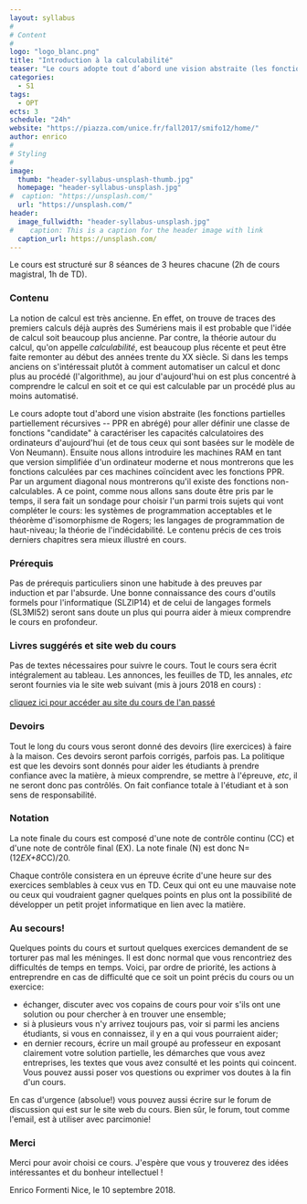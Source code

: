 ```yaml
---
layout: syllabus
#
# Content
#
logo: "logo_blanc.png"
title: "Introduction à la calculabilité"
teaser: "Le cours adopte tout d’abord une vision abstraite (les fonctions partielles partiellement récursives – PPR en abrégé) pour aller définir une classe de fonctions “candidate” à caractériser les capacités calculatoires des ordinateurs d’aujourd’hui (et de tous ceux qui sont basées sur le modèle de Von Neumann). Ensuite nous allons introduire les machines RAM en tant que version simplifiée d’un ordinateur moderne et nous montrerons que les fonctions calculées par ces machines coïncident avec les fonctions PPR. Par un argument diagonal nous montrerons qu’il existe des fonctions non-calculables."
categories:
  - S1
tags:
  - OPT
ects: 3
schedule: "24h"
website: "https://piazza.com/unice.fr/fall2017/smifo12/home/"
author: enrico
#
# Styling
#
image:
  thumb: "header-syllabus-unsplash-thumb.jpg"
  homepage: "header-syllabus-unsplash.jpg"
#  caption: "https://unsplash.com/"
  url: "https://unsplash.com/"
header:
  image_fullwidth: "header-syllabus-unsplash.jpg"
#    caption: This is a caption for the header image with link
  caption_url: https://unsplash.com/  
---
```



Le cours est structuré sur 8 séances de 3 heures chacune (2h de cours magistral, 1h de TD).

### Contenu ###

La notion de calcul est très ancienne. En effet, on trouve de traces des premiers calculs déjà auprès des Sumériens mais il est probable que l'idée de calcul soit beaucoup plus ancienne. Par contre, la théorie autour du calcul, qu'on appelle *calculabilité*, est beaucoup plus récente et peut être faite remonter au début des années trente du XX siècle. Si dans les temps anciens on s'intéressait plutôt à comment automatiser un calcul et donc plus au procédé (l'algorithme), au jour d'aujourd'hui on est plus concentré à comprendre le calcul en soit et ce qui est calculable par un procédé plus au moins automatisé.

Le cours adopte tout d'abord une vision abstraite (les fonctions partielles partiellement récursives -- PPR en abrégé) pour aller définir une classe de fonctions "candidate" à caractériser les capacités calculatoires des ordinateurs d'aujourd'hui (et de tous ceux qui sont basées sur le modèle de Von Neumann). Ensuite nous allons introduire les machines RAM en tant que version simplifiée d'un ordinateur moderne et nous montrerons que les fonctions calculées par ces machines coïncident avec les fonctions PPR.
Par un argument diagonal nous montrerons qu'il existe des fonctions non-calculables. A ce point, comme nous allons sans doute être pris par le
temps, il sera fait un sondage pour choisir l'un parmi trois sujets qui vont compléter le cours: les systèmes de programmation acceptables et le 
théorème d'isomorphisme de Rogers; les langages de programmation de haut-niveau; la théorie de l'indécidabilité.
Le contenu précis de ces trois derniers chapitres sera mieux illustré en cours.

### Prérequis ###

Pas de prérequis particuliers sinon une habitude à des preuves par induction et par l'absurde. Une bonne connaissance des cours d'outils formels pour l'informatique (SLZIP14) et de celui de langages formels (SL3MI52) seront sans doute un plus qui pourra aider à mieux comprendre le cours en profondeur.

### Livres suggérés et site web du cours ###

Pas de textes nécessaires pour suivre le cours. Tout le cours sera écrit intégralement au tableau. Les annonces, les feuilles de TD, les annales, *etc* seront fournies via le site web suivant (mis à jours 2018 en cours) :

[cliquez ici pour accéder au site du cours de l'an passé](https://piazza.com/unice.fr/fall2017/smifo12/home)

### Devoirs ###

Tout le long du cours vous seront donné des devoirs (lire exercices) à faire à la maison. Ces devoirs seront parfois corrigés, parfois pas. La politique est que les devoirs sont donnés pour aider les étudiants à prendre confiance avec la matière, à mieux comprendre, se mettre à l'épreuve, *etc*, il ne seront donc pas contrôlés. On fait confiance totale à l'étudiant et à son sens de responsabilité.

### Notation ###

La note finale du cours est composé d'une note de contrôle continu (CC) et d'une note de contrôle final (EX). La note finale (N)
est donc N=(12*EX+8*CC)/20. 

Chaque contrôle consistera en un épreuve écrite d'une heure sur des exercices semblables à ceux vus en TD. Ceux qui ont eu une mauvaise note ou ceux qui voudraient gagner quelques points en plus ont la possibilité de développer un petit projet informatique en lien avec la matière.

### Au secours! ###

Quelques points du cours et surtout quelques exercices demandent de se torturer pas mal les méninges. Il est donc normal que vous rencontriez des difficultés de temps en temps.  Voici, par ordre de priorité, les actions à entreprendre en cas de difficulté que ce soit un point précis du cours ou un exercice:

 - échanger, discuter avec vos copains de cours pour voir s'ils ont une solution ou pour chercher à en trouver une ensemble;
 - si à plusieurs vous n'y arrivez toujours pas, voir si parmi les anciens étudiants, si vous en connaissez, il y en a qui vous pourraient aider;
 - en dernier recours, écrire un mail groupé au professeur en exposant clairement votre solution partielle, les démarches que vous avez entreprises, les textes que vous avez consulté et les points qui coincent. Vous pouvez aussi poser vos questions ou exprimer vos doutes à la fin d'un cours. 

En cas d'urgence (absolue!) vous pouvez aussi écrire sur le forum de discussion qui est sur le site web du cours. Bien sûr, le forum, tout comme l'email, est à utiliser avec parcimonie!

### Merci ###

Merci pour avoir choisi ce cours. J'espère que vous y trouverez des idées intéressantes et du bonheur intellectuel !

Enrico Formenti
Nice, le 10 septembre 2018.

